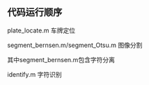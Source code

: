 ## 代码运行顺序

plate_locate.m 车牌定位

segment_bernsen.m/segment_Otsu.m 图像分割

其中segment_bernsen.m包含字符分离

identify.m 字符识别